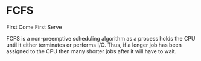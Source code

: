 # FCFS

First Come First Serve

FCFS is a non-preemptive scheduling algorithm as a process holds the CPU until it either terminates or performs I/O. Thus, if a longer job has been assigned to the CPU then many shorter jobs after it will have to wait.
